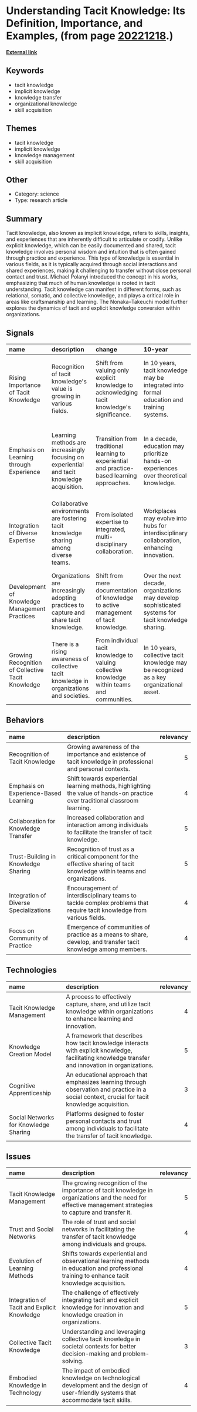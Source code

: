 # __Understanding Tacit Knowledge: Its Definition, Importance, and Examples__, (from page [20221218](https://kghosh.substack.com/p/20221218).)

__[External link](https://en.wikipedia.org/wiki/Tacit_knowledge)__



## Keywords

* tacit knowledge
* implicit knowledge
* knowledge transfer
* organizational knowledge
* skill acquisition

## Themes

* tacit knowledge
* implicit knowledge
* knowledge management
* skill acquisition

## Other

* Category: science
* Type: research article

## Summary

Tacit knowledge, also known as implicit knowledge, refers to skills, insights, and experiences that are inherently difficult to articulate or codify. Unlike explicit knowledge, which can be easily documented and shared, tacit knowledge involves personal wisdom and intuition that is often gained through practice and experience. This type of knowledge is essential in various fields, as it is typically acquired through social interactions and shared experiences, making it challenging to transfer without close personal contact and trust. Michael Polanyi introduced the concept in his works, emphasizing that much of human knowledge is rooted in tacit understanding. Tacit knowledge can manifest in different forms, such as relational, somatic, and collective knowledge, and plays a critical role in areas like craftsmanship and learning. The Nonaka–Takeuchi model further explores the dynamics of tacit and explicit knowledge conversion within organizations.

## Signals

| name                                              | description                                                                                 | change                                                                                        | 10-year                                                                                            | driving-force                                                                                         |   relevancy |
|:--------------------------------------------------|:--------------------------------------------------------------------------------------------|:----------------------------------------------------------------------------------------------|:---------------------------------------------------------------------------------------------------|:------------------------------------------------------------------------------------------------------|------------:|
| Rising Importance of Tacit Knowledge              | Recognition of tacit knowledge's value is growing in various fields.                        | Shift from valuing only explicit knowledge to acknowledging tacit knowledge's significance.   | In 10 years, tacit knowledge may be integrated into formal education and training systems.         | The need for holistic understanding in complex problem-solving and innovation drives this change.     |           4 |
| Emphasis on Learning through Experience           | Learning methods are increasingly focusing on experiential and tacit knowledge acquisition. | Transition from traditional learning to experiential and practice-based learning approaches.  | In a decade, education may prioritize hands-on experiences over theoretical knowledge.             | The recognition that practical skills are essential for success in many professions fuels this trend. |           5 |
| Integration of Diverse Expertise                  | Collaborative environments are fostering tacit knowledge sharing among diverse teams.       | From isolated expertise to integrated, multi-disciplinary collaboration.                      | Workplaces may evolve into hubs for interdisciplinary collaboration, enhancing innovation.         | The complexity of modern challenges necessitates diverse perspectives and collaboration.              |           5 |
| Development of Knowledge Management Practices     | Organizations are increasingly adopting practices to capture and share tacit knowledge.     | Shift from mere documentation of knowledge to active management of tacit knowledge.           | Over the next decade, organizations may develop sophisticated systems for tacit knowledge sharing. | The pursuit of competitive advantage through knowledge-driven strategies drives this change.          |           4 |
| Growing Recognition of Collective Tacit Knowledge | There is a rising awareness of collective tacit knowledge in organizations and societies.   | From individual tacit knowledge to valuing collective knowledge within teams and communities. | In 10 years, collective tacit knowledge may be recognized as a key organizational asset.           | The need for cohesive team performance and organizational learning drives this trend.                 |           4 |

## Behaviors

| name                                   | description                                                                                                                   |   relevancy |
|:---------------------------------------|:------------------------------------------------------------------------------------------------------------------------------|------------:|
| Recognition of Tacit Knowledge         | Growing awareness of the importance and existence of tacit knowledge in professional and personal contexts.                   |           5 |
| Emphasis on Experience-Based Learning  | Shift towards experiential learning methods, highlighting the value of hands-on practice over traditional classroom learning. |           4 |
| Collaboration for Knowledge Transfer   | Increased collaboration and interaction among individuals to facilitate the transfer of tacit knowledge.                      |           5 |
| Trust-Building in Knowledge Sharing    | Recognition of trust as a critical component for the effective sharing of tacit knowledge within teams and organizations.     |           5 |
| Integration of Diverse Specializations | Encouragement of interdisciplinary teams to tackle complex problems that require tacit knowledge from various fields.         |           4 |
| Focus on Community of Practice         | Emergence of communities of practice as a means to share, develop, and transfer tacit knowledge among members.                |           4 |

## Technologies

| name                                  | description                                                                                                                                        |   relevancy |
|:--------------------------------------|:---------------------------------------------------------------------------------------------------------------------------------------------------|------------:|
| Tacit Knowledge Management            | A process to effectively capture, share, and utilize tacit knowledge within organizations to enhance learning and innovation.                      |           4 |
| Knowledge Creation Model              | A framework that describes how tacit knowledge interacts with explicit knowledge, facilitating knowledge transfer and innovation in organizations. |           5 |
| Cognitive Apprenticeship              | An educational approach that emphasizes learning through observation and practice in a social context, crucial for tacit knowledge acquisition.    |           3 |
| Social Networks for Knowledge Sharing | Platforms designed to foster personal contacts and trust among individuals to facilitate the transfer of tacit knowledge.                          |           4 |

## Issues

| name                                        | description                                                                                                                                                |   relevancy |
|:--------------------------------------------|:-----------------------------------------------------------------------------------------------------------------------------------------------------------|------------:|
| Tacit Knowledge Management                  | The growing recognition of the importance of tacit knowledge in organizations and the need for effective management strategies to capture and transfer it. |           5 |
| Trust and Social Networks                   | The role of trust and social networks in facilitating the transfer of tacit knowledge among individuals and groups.                                        |           4 |
| Evolution of Learning Methods               | Shifts towards experiential and observational learning methods in education and professional training to enhance tacit knowledge acquisition.              |           4 |
| Integration of Tacit and Explicit Knowledge | The challenge of effectively integrating tacit and explicit knowledge for innovation and knowledge creation in organizations.                              |           5 |
| Collective Tacit Knowledge                  | Understanding and leveraging collective tacit knowledge in societal contexts for better decision-making and problem-solving.                               |           3 |
| Embodied Knowledge in Technology            | The impact of embodied knowledge on technological development and the design of user-friendly systems that accommodate tacit skills.                       |           4 |